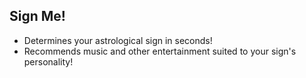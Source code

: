 ## Sign Me!

- Determines your astrological sign in seconds!
- Recommends music and other entertainment suited to your sign's personality!
